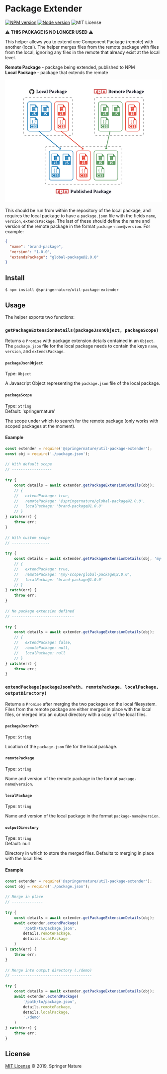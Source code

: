 # Package Extender

[![NPM version][badge-npm]][info-npm]
[![Node version][badge-node]][info-node]
![MIT License][badge-license]

⚠️ **THIS PACKAGE IS NO LONGER USED** ⚠️

This helper allows you to extend one Component Package (remote) with another (local). The helper merges files from the remote package with files from the local, ignoring any files in the remote that already exist at the local level.

**Remote Package** - package being extended, published to NPM  
**Local Package** - package that extends the remote

![example package extension](img/example.gif)

This should be run from within the repository of the local package, and requires the local package to have a `package.json` file with the fields `name`, `version`, `extendsPackage`. The last of these should define the name and version of the remote package in the format `package-name@version`. For example:

```json
{
  "name": "brand-package",
  "version": "1.0.0",
  "extendsPackage": "global-package@2.0.0"
}
```

## Install

```
$ npm install @springernature/util-package-extender
```

## Usage

The helper exports two functions:

### `getPackageExtensionDetails(packageJsonObject, packageScope)`

Returns a `Promise` with package extension details contained in an `Object`. The `package.json` file for the local package needs to contain the keys `name`, `version`, and `extendsPackage`.

#### `packageJsonObject`
Type: `Object`

A Javascript Object representing the `package.json` file of the local package.

#### `packageScope`
Type: `String`  
Default: 'springernature'

The scope under which to search for the remote package (only works with scoped packages at the moment).

#### Example

```javascript
const extender = require('@springernature/util-package-extender');
const obj = require('./package.json');

// With default scope
// ------------------

try {
    const details = await extender.getPackageExtensionDetails(obj);
    // {
    //   extendPackage: true,
    //   remotePackage: '@springernature/global-package@2.0.0',
    //   localPackage: 'brand-package@1.0.0'
    // }
} catch(err) {
    throw err;
}

// With custom scope
// -----------------

try {
    const details = await extender.getPackageExtensionDetails(obj, 'my-scope');
    // {
    //   extendPackage: true,
    //   remotePackage: '@my-scope/global-package@2.0.0',
    //   localPackage: 'brand-package@1.0.0'
    // }
} catch(err) {
    throw err;
}

// No package extension defined
// ----------------------------

try {
    const details = await extender.getPackageExtensionDetails(obj);
    // {
    //   extendPackage: false,
    //   remotePackage: null,
    //   localPackage: null
    // }
} catch(err) {
    throw err;
}
```

### `extendPackage(packageJsonPath, remotePackage, localPackage, outputDirectory)`

Returns a `Promise` after merging the two packages on the local filesystem. Files from the remote package are either merged in place with the local files, or merged into an output directory with a copy of the local files.

#### `packageJsonPath`
Type: `String`

Location of the `package.json` file for the local package.

#### `remotePackage`
Type: `String`

Name and version of the remote package in the format `package-name@version`.

#### `localPackage`
Type: `String`

Name and version of the local package in the format `package-name@version`.

#### `outputDirectory`
Type: `String`  
Default: null

Directory in which to store the merged files. Defaults to merging in place with the local files.

#### Example

```javascript
const extender = require('@springernature/util-package-extender');
const obj = require('./package.json');

// Merge in place
// --------------

try {
    const details = await extender.getPackageExtensionDetails(obj);
    await extender.extendPackage(
        '/path/to/package.json',
        details.remotePackage,
        details.localPackage
    )
} catch(err) {
    throw err;
}

// Merge into output directory (./demo)
// ------------------------------------

try {
    const details = await extender.getPackageExtensionDetails(obj);
    await extender.extendPackage(
        '/path/to/package.json',
        details.remotePackage,
		details.localPackage,
        './demo'
    )
} catch(err) {
    throw err;
}
```

## License

[MIT License][info-license] &copy; 2019, Springer Nature

[info-npm]: https://www.npmjs.com/package/@springernature/util-package-extender
[badge-npm]: https://img.shields.io/npm/v/@springernature/util-package-extender.svg
[info-license]: https://github.com/springernature/frontend-toolkit-utilities/blob/master/LICENCE
[badge-license]: https://img.shields.io/badge/license-MIT-blue.svg
[badge-node]: https://img.shields.io/badge/node->=8-brightgreen.svg
[info-node]: package.json